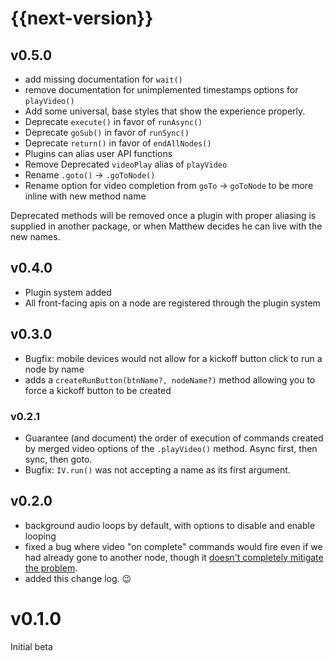 # {{next-version}}


## v0.5.0

* add missing documentation for `wait()`
* remove documentation for unimplemented timestamps options for `playVideo()`
* Add some universal, base styles that show the experience properly.
* Deprecate `execute()` in favor of `runAsync()`
* Deprecate `goSub()` in favor of `runSync()`
* Deprecate `return()` in favor of `endAllNodes()`
* Plugins can alias user API functions
* Remove Deprecated `videoPlay` alias of `playVideo`
* Rename `.goto()` -> `.goToNode()`
* Rename option for video completion from `goTo` -> `goToNode` to be more inline with new method name

Deprecated methods will be removed once a plugin with proper aliasing is supplied in another
package, or when Matthew decides he can live with the new names.

## v0.4.0

* Plugin system added
* All front-facing apis on a node are registered through the plugin system

## v0.3.0

* Bugfix: mobile devices would not allow for a kickoff button click to run a node by name
* adds a `createRunButton(btnName?, nodeName?)` method allowing you to force a kickoff button to be created

### v0.2.1

* Guarantee (and document) the order of execution of commands created by merged video options of the `.playVideo()` method. Async first, then sync, then goto.
* Bugfix: `IV.run()` was not accepting a name as its first argument.

## v0.2.0

* background audio loops by default, with options to disable and enable looping
* fixed a bug where video "on complete" commands would fire even if we had already gone to another node, though it [doesn't completely mitigate the problem](https://github.com/flixpressllc/IVjs/issues/9).
* added this change log. :wink:

# v0.1.0

Initial beta
